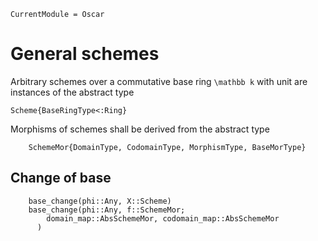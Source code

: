 ```@meta
CurrentModule = Oscar
```

# General schemes

Arbitrary schemes over a commutative base ring ``\mathbb k`` with unit 
are instances of the abstract type
```@docs
Scheme{BaseRingType<:Ring}
```
Morphisms of schemes shall be derived from the abstract type
```@docs
    SchemeMor{DomainType, CodomainType, MorphismType, BaseMorType}
```

## Change of base
```@docs
    base_change(phi::Any, X::Scheme)
    base_change(phi::Any, f::SchemeMor;
        domain_map::AbsSchemeMor, codomain_map::AbsSchemeMor
      )
```
   
